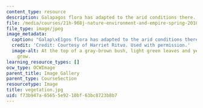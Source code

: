 ```yaml
---
content_type: resource
description: Galapagos flora has adapted to the arid conditions there.
file: /media/courses/21h-968j-nature-environment-and-empire-spring-2010/f73b947a65655e9210bf63bc8723b8b7_vegetation.jpg
file_type: image/jpeg
image_metadata:
  caption: "Galap\xE1gos flora has adapted to the arid conditions there."
  credit: 'Credit: Courtesy of Harriet Ritvo. Used with permission.'
  image-alt: At the top of a gray-brown bush, light green leaves and yellow flowers
    grow.
learning_resource_types: []
ocw_type: OCWImage
parent_title: Image Gallery
parent_type: CourseSection
resourcetype: Image
title: vegetation.jpg
uid: f73b947a-6565-5e92-10bf-63bc8723b8b7
---
```

